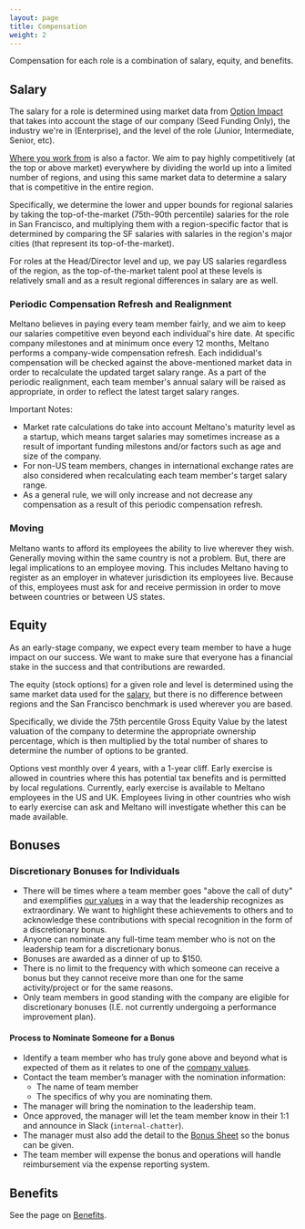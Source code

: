 ```yaml
---
layout: page
title: Compensation
weight: 2
---
```


Compensation for each role is a combination of salary, equity, and benefits.

## Salary

The salary for a role is determined using market data from [Option Impact](https://www.optionimpact.com/) that takes into account the stage of our company (Seed Funding Only), the industry we're in (Enterprise), and the level of the role (Junior, Intermediate, Senior, etc).

[Where you work from](/company/all-remote#where-we-hire) is also a factor.
We aim to pay highly competitively (at the top or above market) everywhere by
dividing the world up into a limited number of regions,
and using this same market data to determine a salary that is competitive in the entire region.

Specifically, we determine the lower and upper bounds for regional salaries by
taking the top-of-the-market (75th-90th percentile) salaries for the role in San Francisco, and
multiplying them with a region-specific factor that is determined by comparing the SF salaries with salaries in the region's major cities (that represent its top-of-the-market).

For roles at the Head/Director level and up, we pay US salaries regardless of the region,
as the top-of-the-market talent pool at these levels is relatively small and as a result regional differences in salary are as well.

### Periodic Compensation Refresh and Realignment

Meltano believes in paying every team member fairly, and we aim to keep our salaries competitive even beyond each individual's hire date. At specific company milestones and at minimum once every 12 months, Meltano performs a company-wide compensation refresh. Each indididual's compensation will be checked against the above-mentioned market data in order to recalculate the updated target salary range. As a part of the periodic realignment, each team member's annual salary will be raised as appropriate, in order to reflect the latest target salary ranges.

Important Notes:

- Market rate calculations do take into account Meltano's maturity level as a startup, which means target salaries may sometimes increase as a result of important funding milestons and/or factors such as age and size of the company.
- For non-US team members, changes in international exchange rates are also considered when recalculating each team member's target salary range.
- As a general rule, we will only increase and not decrease any compensation as a result of this periodic compensation refresh.

### Moving

Meltano wants to afford its employees the ability to live wherever they wish.  Generally moving within the same country is not a problem.  But, there are legal implications to an employee moving.  This includes Meltano having to register as an employer in whatever jurisdiction its employees live.  Because of this, employees must ask for and receive permission in order to move between countries or between US states.

## Equity

As an early-stage company, we expect every team member to have a huge impact on our success. We want to make sure that everyone has a financial stake in the success and that contributions are rewarded.

The equity (stock options) for a given role and level is determined using the same market data used for the [salary](#salary), but there is no difference between regions and the San Francisco benchmark is used wherever you are based.

Specifically, we divide the 75th percentile Gross Equity Value by the latest valuation of the company to determine the appropriate ownership percentage, which is then multiplied by the total number of shares to determine the number of options to be granted.

Options vest monthly over 4 years, with a 1-year cliff. Early exercise is allowed in countries where this has potential tax benefits and is permitted by local regulations.  Currently, early exercise is available to Meltano employees in the US and UK.  Employees living in other countries who wish to early exercise can ask and Meltano will investigate whether this can be made available.

## Bonuses

### Discretionary Bonuses for Individuals

- There will be times where a team member goes "above the call of duty" and exemplifies [our values](/company/values) in a way that the leadership recognizes as extraordinary. We want to highlight these achievements to others and to acknowledge these contributions with special recognition in the form of a discretionary bonus.
- Anyone can nominate any full-time team member who is not on the leadership team for a discretionary bonus.
- Bonuses are awarded as a dinner of up to $150.
- There is no limit to the frequency with which someone can receive a
  bonus but they cannot receive more than one for the same activity/project or for the same reasons.
- Only team members in good standing with the company are eligible for discretionary bonuses (I.E. not currently undergoing a performance improvement plan).

#### Process to Nominate Someone for a Bonus

- Identify a team member who has truly gone above and beyond what is expected of them as it relates to one of the [company values](/company/values).
- Contact the team member’s manager with the nomination information:
  - The name of team member
  - The specifics of why you are nominating them.
- The manager will bring the nomination to the leadership team.
- Once approved, the manager will let the team member know in their 1:1 and announce in Slack (`internal-chatter`).
- The manager must also add the detail to the [Bonus Sheet](https://docs.google.com/spreadsheets/d/1uuiJj5tySFO6XtjnkiGV0mOuysU3N4xECp1aF8xLpEg/edit#gid=0) so the bonus can be given.
- The team member will expense the bonus and operations will handle reimbursement via the expense reporting system.

## Benefits

See the page on [Benefits](benefits).
